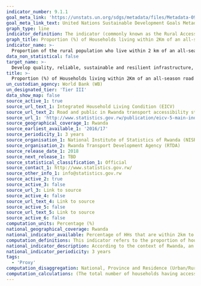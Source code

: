 ```yaml
---
indicator_number: 9.1.1
goal_meta_link: 'https://unstats.un.org/sdgs/metadata/files/Metadata-09-01-01.pdf'
goal_meta_link_text: United Nations Sustainable Development Goals Metadata (pdf 894kB)
graph_type: line
indicator_definition: The indicator (commonly known as the Rural Access Index or RAI) measures the share of a country’s rural population that lives within 2 km of an all-season road.  
graph_title: Proportion (%) of Households living within 2Km of an all-season road
indicator_name: >-
  Proportion of the rural population who live within 2 km of an all-season road 
data_non_statistical: false
target_name: >-
  Develop quality, reliable, sustainable and resilient infrastructure, including regional and transborder infrastructure, to support economic development and human well-being, with a focus on affordable and equitable access for all.
title: >-
  Proportion (%) of Households living within 2Km of an all-season road
un_custodian_agency: World Bank (WB)
un_designated_tier: 'Tier III'
data_show_map: false
source_active_1: true
source_url_text_1: Integrated Household Living Condition (EICV)
source_url_text_2: Road and public in Rwanda transport accessibility study
source_url_1: 'http://www.statistics.gov.rw/publication/eicv-5-main-indicators-report-201617'
source_geographical_coverage_1: Rwanda
source_earliest_available_1: '2016/17'
source_periodicity_1: 3 years
source_organisation_1: National Institute of Statistics of Rwanda (NISR) 
source_organisation_2: Rwanda Transport Development Agency (RTDA) 
source_release_date_1: 2018
source_next_release_1: TBD
source_statistical_classification_1: Official
source_contact_1: http://www.statistics.gov.rw/ 
source_other_info_1: info@statistics.gov.rw
source_active_2: true
source_active_3: false
source_url_3: Link to source
source_active_4: false
source_url_text_4: Link to source
source_active_5: false
source_url_text_5: Link to source
source_active_6: false
computation_units: Percentage (%)
national_geographical_coverage: Rwanda
national_indicator_available: Percentage of HHs that are within 2km to an all-weather road by region (Urban and Rural)
computation_definitions: This indicator refers to the proportion of households having access to an all-season road within 2km to the total number of households using the facility.
national_indicator_description: According to the context of Rwanda, an all-season road is defined as a road that is open to traffic regardless of weather, season and construction materials 2 kilometres
national_indicator_periodicity: 3 years
tags:
  - 'Proxy'
computation_disaggregation: National, Province and Residence (Urban/Rural), Wealth quintiles, Type of habitat
computation_calculations: (The total number of households having access to an all-season road within 2km / The total number of households using all-season road) * 100
---
```



